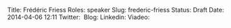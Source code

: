 Title: Frédéric Friess
Roles: speaker
Slug: frederic-friess
Status: Draft
Date: 2014-04-06 12:11
Twitter: ‎
Blog: 
Linkedin:
Viadeo: 



